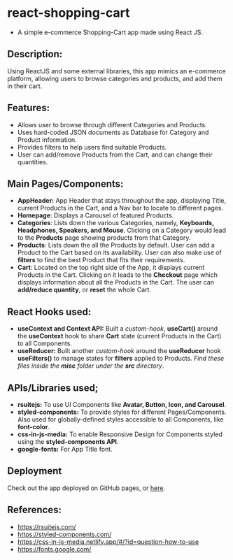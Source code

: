 # react-shopping-cart
- A simple e-commerce Shopping-Cart app made using React JS.

## Description:
Using ReactJS and some external libraries, this app mimics an e-commerce platform, allowing users to browse categories and products, and add them in their cart.

## Features:
- Allows user to browse through different Categories and Products.
- Uses hard-coded JSON documents as Database for Category and Product information.
- Provides filters to help users find suitable Products.
- User can add/remove Products from the Cart, and can change their quantities.

## Main Pages/Components:
- **AppHeader:** App Header that stays throughout the app, displaying Title, current Products in the Cart, and a Nav bar to locate to different pages.  
- **Homepage**: Displays a Carousel of featured Products.
- **Categories**: Lists down the various Categories, namely, **Keyboards, Headphones, Speakers, and Mouse**. Clicking on a Category would lead to the **Products** page showing products from that Category.
- **Products**: Lists down the all the Products by default. User can add a Product to the Cart based on its availability. User can also make use of **filters** to find the best Product that fits their requirements.
- **Cart**: Located on the top right side of the App, it displays current Products in the Cart. Clicking on it leads to the **Checkout** page which displays information about all the Products in the Cart. The user can **add/reduce quantity**, or **reset** the whole Cart.

## React Hooks used:
- **useContext and Context API:** Built a *custom-hook*, **useCart()** around the **useContext** hook to share **Cart** state (current Products in the Cart) to all Components.
- **useReducer:** Built another *custom-hook* around the **useReducer** hook **useFilters()** to manage states for **filters** applied to Products.
*Find these files inside the **misc** folder under the **src** directory*.

## APIs/Libraries used;
- **rsuitejs:** To use UI Components like **Avatar, Button, Icon, and Carousel**.
- **styled-components:** To provide styles for different Pages/Components. Also used for globally-defined styles accessible to all Components, like **font-color**.
- **css-in-js-media:** To enable Responsive Design for Components styled using the **styled-components API**.
- **google-fonts:** For App Title font.

## Deployment
Check out the app deployed on GitHub pages, or [here](https://neilanshtriestocode.github.io/react-shopping-cart/#/).

## References:
- https://rsuitejs.com/
- https://styled-components.com/
- https://css-in-js-media.netlify.app/#/?id=question-how-to-use
- https://fonts.google.com/
